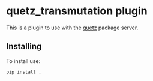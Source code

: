 # quetz_transmutation plugin

This is a plugin to use with the [quetz](https://github.com/mamba-org/quetz) package server.


## Installing

To install use:

```
pip install .
```
